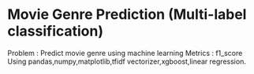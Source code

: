 # Movie Genre Prediction (Multi-label classification)

Problem : Predict movie genre using machine learning
Metrics : f1_score
Using pandas,numpy,matplotlib,tfidf vectorizer,xgboost,linear regression.
